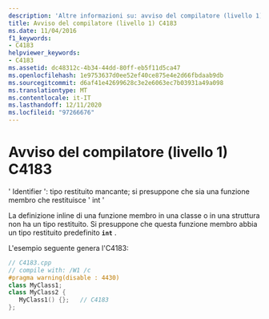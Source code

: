 ```yaml
---
description: 'Altre informazioni su: avviso del compilatore (livello 1) C4183'
title: Avviso del compilatore (livello 1) C4183
ms.date: 11/04/2016
f1_keywords:
- C4183
helpviewer_keywords:
- C4183
ms.assetid: dc48312c-4b34-44dd-80ff-eb5f11d5ca47
ms.openlocfilehash: 1e9753637d0ee52ef40ce875e4e2d66fbdaab9db
ms.sourcegitcommit: d6af41e42699628c3e2e6063ec7b03931a49a098
ms.translationtype: MT
ms.contentlocale: it-IT
ms.lasthandoff: 12/11/2020
ms.locfileid: "97266676"
---
```

# <a name="compiler-warning-level-1-c4183"></a>Avviso del compilatore (livello 1) C4183

' Identifier ': tipo restituito mancante; si presuppone che sia una funzione membro che restituisce ' int '

La definizione inline di una funzione membro in una classe o in una struttura non ha un tipo restituito. Si presuppone che questa funzione membro abbia un tipo restituito predefinito **`int`** .

L'esempio seguente genera l'C4183:

```cpp
// C4183.cpp
// compile with: /W1 /c
#pragma warning(disable : 4430)
class MyClass1;
class MyClass2 {
   MyClass1() {};   // C4183
};
```
